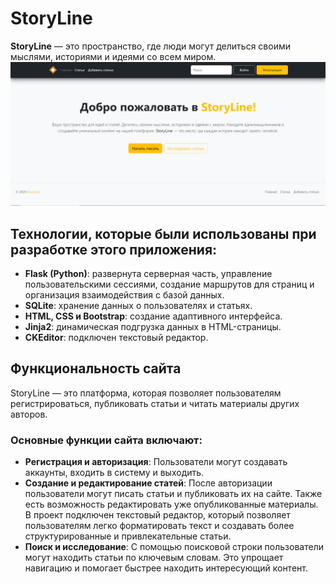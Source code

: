 # StoryLine

**StoryLine** — это пространство, где люди могут делиться своими мыслями, историями и идеями со всем миром.
![StoryLine Screenshot](./screenshot.png)

## Технологии, которые были использованы при разработке этого приложения:

- **Flask (Python)**: развернута серверная часть, управление пользовательскими сессиями, создание маршрутов для страниц и организация взаимодействия с базой данных.
- **SQLite**: хранение данных о пользователях и статьях.
- **HTML, CSS и Bootstrap**: создание адаптивного интерфейса.
- **Jinja2**: динамическая подгрузка данных в HTML-страницы.
- **CKEditor**: подключен текстовый редактор.

## Функциональность сайта

StoryLine — это платформа, которая позволяет пользователям регистрироваться, публиковать статьи и читать материалы других авторов.

### Основные функции сайта включают:

- **Регистрация и авторизация**: Пользователи могут создавать аккаунты, входить в систему и выходить.
- **Создание и редактирование статей**: После авторизации пользователи могут писать статьи и публиковать их на сайте. Также есть возможность редактировать уже опубликованные материалы. В проект подключен текстовый редактор, который позволяет пользователям легко форматировать текст и создавать более структурированные и привлекательные статьи.
- **Поиск и исследование**: С помощью поисковой строки пользователи могут находить статьи по ключевым словам. Это упрощает навигацию и помогает быстрее находить интересующий контент.
